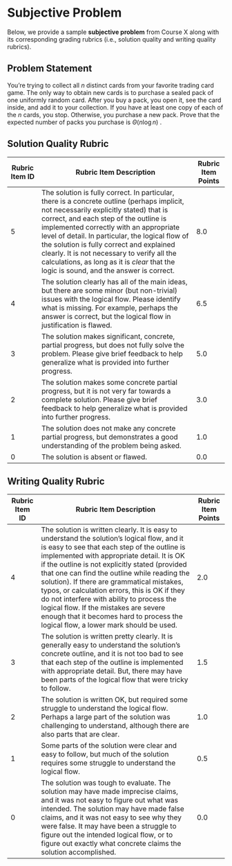 # Subjective Problem
Below, we provide a sample **subjective problem** from Course X along with its corresponding grading rubrics (i.e., solution quality and writing quality rubrics).

## Problem Statement
You’re trying to collect all $n$ distinct cards from your favorite trading card game. The only way to
obtain new cards is to purchase a sealed pack of one uniformly random card. After you buy a pack,
you open it, see the card inside, and add it to your collection. If you have at least one copy of each
of the $n$ cards, you stop. Otherwise, you purchase a new pack. Prove that the expected number of
packs you purchase is $\Theta(n \log n)$ .

## Solution Quality Rubric
| **Rubric Item ID** | **Rubric Item Description** | **Rubric Item Points** |
|---------------------|-----------------------------|-------------------------|
| 5 | The solution is fully correct. In particular, there is a concrete outline (perhaps implicit, not necessarily explicitly stated) that is correct, and each step of the outline is implemented correctly with an appropriate level of detail. In particular, the logical flow of the solution is fully correct and explained clearly. It is not necessary to verify all the calculations, as long as it is *clear* that the logic is sound, and the answer is correct. | 8.0 |
| 4 | The solution clearly has all of the main ideas, but there are some minor (but non-trivial) issues with the logical flow. Please identify what is missing. For example, perhaps the answer is correct, but the logical flow in justification is flawed. | 6.5 |
| 3 | The solution makes significant, concrete, partial progress, but does not fully solve the problem. Please give brief feedback to help generalize what is provided into further progress. | 5.0 |
| 2 | The solution makes some concrete partial progress, but it is not very far towards a complete solution. Please give brief feedback to help generalize what is provided into further progress. | 3.0 |
| 1 | The solution does not make any concrete partial progress, but demonstrates a good understanding of the problem being asked. | 1.0 |
| 0 | The solution is absent or flawed. | 0.0 |

## Writing Quality Rubric
| **Rubric Item ID** | **Rubric Item Description** | **Rubric Item Points** |
|---------------------|-----------------------------|-------------------------|
| 4 | The solution is written clearly. It is easy to understand the solution’s logical flow, and it is easy to see that each step of the outline is implemented with appropriate detail. It is OK if the outline is not explicitly stated (provided that one can find the outline while reading the solution). If there are grammatical mistakes, typos, or calculation errors, this is OK if they do not interfere with ability to process the logical flow. If the mistakes are severe enough that it becomes hard to process the logical flow, a lower mark should be used. | 2.0 |
| 3 | The solution is written pretty clearly. It is generally easy to understand the solution’s concrete outline, and it is not too bad to see that each step of the outline is implemented with appropriate detail. But, there may have been parts of the logical flow that were tricky to follow. | 1.5 |
| 2 | The solution is written OK, but required some struggle to understand the logical flow. Perhaps a large part of the solution was challenging to understand, although there are also parts that are clear. | 1.0 |
| 1 | Some parts of the solution were clear and easy to follow, but much of the solution requires some struggle to understand the logical flow. | 0.5 |
| 0 | The solution was tough to evaluate. The solution may have made imprecise claims, and it was not easy to figure out what was intended. The solution may have made false claims, and it was not easy to see why they were false. It may have been a struggle to figure out the intended logical flow, or to figure out exactly what concrete claims the solution accomplished. | 0.0 |